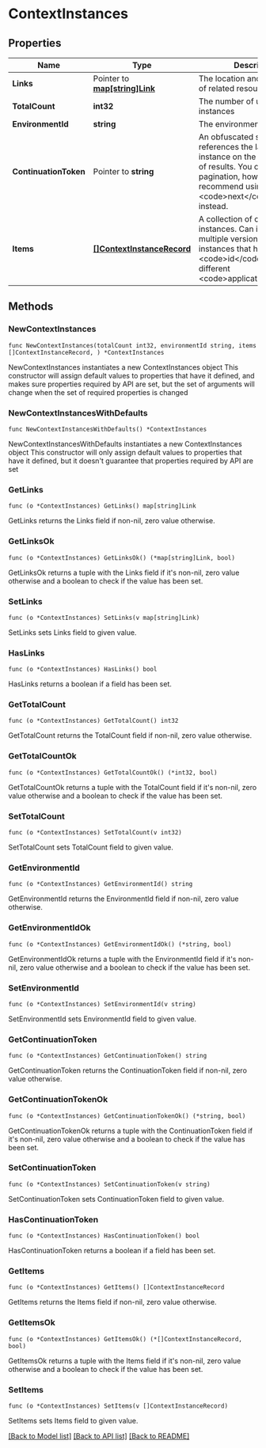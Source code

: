# ContextInstances

## Properties

Name | Type | Description | Notes
------------ | ------------- | ------------- | -------------
**Links** | Pointer to [**map[string]Link**](Link.md) | The location and content type of related resources | [optional] 
**TotalCount** | **int32** | The number of unique context instances | 
**EnvironmentId** | **string** | The environment ID | 
**ContinuationToken** | Pointer to **string** | An obfuscated string that references the last context instance on the previous page of results. You can use this for pagination, however, we recommend using the &lt;code&gt;next&lt;/code&gt; link instead. | [optional] 
**Items** | [**[]ContextInstanceRecord**](ContextInstanceRecord.md) | A collection of context instances. Can include multiple versions of context instances that have the same &lt;code&gt;id&lt;/code&gt;, but different &lt;code&gt;applicationId&lt;/code&gt;s. | 

## Methods

### NewContextInstances

`func NewContextInstances(totalCount int32, environmentId string, items []ContextInstanceRecord, ) *ContextInstances`

NewContextInstances instantiates a new ContextInstances object
This constructor will assign default values to properties that have it defined,
and makes sure properties required by API are set, but the set of arguments
will change when the set of required properties is changed

### NewContextInstancesWithDefaults

`func NewContextInstancesWithDefaults() *ContextInstances`

NewContextInstancesWithDefaults instantiates a new ContextInstances object
This constructor will only assign default values to properties that have it defined,
but it doesn't guarantee that properties required by API are set

### GetLinks

`func (o *ContextInstances) GetLinks() map[string]Link`

GetLinks returns the Links field if non-nil, zero value otherwise.

### GetLinksOk

`func (o *ContextInstances) GetLinksOk() (*map[string]Link, bool)`

GetLinksOk returns a tuple with the Links field if it's non-nil, zero value otherwise
and a boolean to check if the value has been set.

### SetLinks

`func (o *ContextInstances) SetLinks(v map[string]Link)`

SetLinks sets Links field to given value.

### HasLinks

`func (o *ContextInstances) HasLinks() bool`

HasLinks returns a boolean if a field has been set.

### GetTotalCount

`func (o *ContextInstances) GetTotalCount() int32`

GetTotalCount returns the TotalCount field if non-nil, zero value otherwise.

### GetTotalCountOk

`func (o *ContextInstances) GetTotalCountOk() (*int32, bool)`

GetTotalCountOk returns a tuple with the TotalCount field if it's non-nil, zero value otherwise
and a boolean to check if the value has been set.

### SetTotalCount

`func (o *ContextInstances) SetTotalCount(v int32)`

SetTotalCount sets TotalCount field to given value.


### GetEnvironmentId

`func (o *ContextInstances) GetEnvironmentId() string`

GetEnvironmentId returns the EnvironmentId field if non-nil, zero value otherwise.

### GetEnvironmentIdOk

`func (o *ContextInstances) GetEnvironmentIdOk() (*string, bool)`

GetEnvironmentIdOk returns a tuple with the EnvironmentId field if it's non-nil, zero value otherwise
and a boolean to check if the value has been set.

### SetEnvironmentId

`func (o *ContextInstances) SetEnvironmentId(v string)`

SetEnvironmentId sets EnvironmentId field to given value.


### GetContinuationToken

`func (o *ContextInstances) GetContinuationToken() string`

GetContinuationToken returns the ContinuationToken field if non-nil, zero value otherwise.

### GetContinuationTokenOk

`func (o *ContextInstances) GetContinuationTokenOk() (*string, bool)`

GetContinuationTokenOk returns a tuple with the ContinuationToken field if it's non-nil, zero value otherwise
and a boolean to check if the value has been set.

### SetContinuationToken

`func (o *ContextInstances) SetContinuationToken(v string)`

SetContinuationToken sets ContinuationToken field to given value.

### HasContinuationToken

`func (o *ContextInstances) HasContinuationToken() bool`

HasContinuationToken returns a boolean if a field has been set.

### GetItems

`func (o *ContextInstances) GetItems() []ContextInstanceRecord`

GetItems returns the Items field if non-nil, zero value otherwise.

### GetItemsOk

`func (o *ContextInstances) GetItemsOk() (*[]ContextInstanceRecord, bool)`

GetItemsOk returns a tuple with the Items field if it's non-nil, zero value otherwise
and a boolean to check if the value has been set.

### SetItems

`func (o *ContextInstances) SetItems(v []ContextInstanceRecord)`

SetItems sets Items field to given value.



[[Back to Model list]](../README.md#documentation-for-models) [[Back to API list]](../README.md#documentation-for-api-endpoints) [[Back to README]](../README.md)


